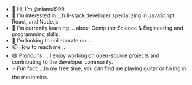 - 👋 Hi, I’m @niamul999
- 👀 I’m interested in ...full-stack developer specializing in JavaScript, React, and Node.js.
- 🌱 I’m currently learning ... about Computer Science & Engineering and programming skills.
- 💞️ I’m looking to collaborate on ...
- 📫 How to reach me ...
- 😄 Pronouns: ...I enjoy working on open-source projects and contributing to the developer community.
- ⚡ Fun fact: ...In my free time, you can find me playing guitar or hiking in the mountains.

<!---
niamul999/niamul999 is a ✨ special ✨ repository because its `README.md` (this file) appears on your GitHub profile.
You can click the Preview link to take a look at your changes.
--->
